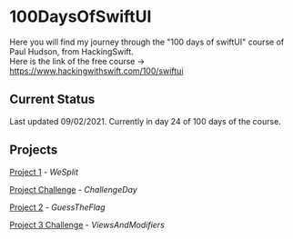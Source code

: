 # 100DaysOfSwiftUI

Here you will find my journey through the "100 days of swiftUI" course of Paul Hudson, from HackingSwift.<br/>
Here is the link of the free course -> https://www.hackingwithswift.com/100/swiftui

## Current Status

Last updated 09/02/2021. Currently in day 24 of 100 days of the course.

## Projects

[Project 1](01-splitThat) - *WeSplit*

[Project Challenge](02-timeConverter) - *ChallengeDay*

[Project 2](03-guessTheFlag) - *GuessTheFlag*


[Project 3 Challenge](04-ViewsAndModifiers) - *ViewsAndModifiers*

